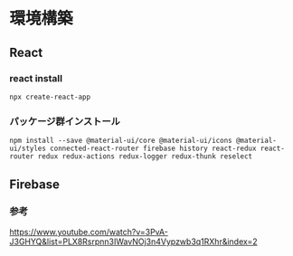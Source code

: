 # 環境構築

## React
### react install
`npx create-react-app`

### パッケージ群インストール
`npm install --save @material-ui/core @material-ui/icons @material-ui/styles connected-react-router firebase history react-redux react-router redux redux-actions redux-logger redux-thunk reselect`

## Firebase
### 参考
https://www.youtube.com/watch?v=3PvA-J3GHYQ&list=PLX8Rsrpnn3IWavNOj3n4Vypzwb3q1RXhr&index=2
